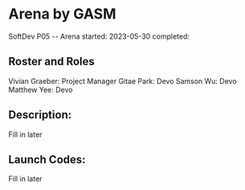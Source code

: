 # Arena by GASM
SoftDev
P05 -- Arena
started: 2023-05-30
completed: 

## Roster and Roles

Vivian Graeber: Project Manager
Gitae Park: Devo
Samson Wu: Devo
Matthew Yee: Devo

## Description:

Fill in later

## Launch Codes:

Fill in later
